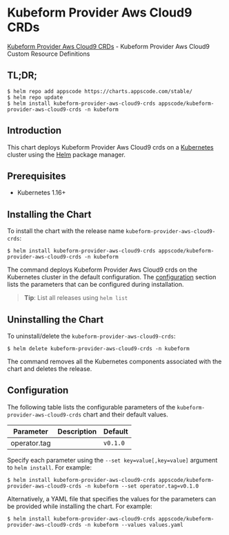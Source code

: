 # Kubeform Provider Aws Cloud9 CRDs

[Kubeform Provider Aws Cloud9 CRDs](https://github.com/kubeform) - Kubeform Provider Aws Cloud9 Custom Resource Definitions

## TL;DR;

```console
$ helm repo add appscode https://charts.appscode.com/stable/
$ helm repo update
$ helm install kubeform-provider-aws-cloud9-crds appscode/kubeform-provider-aws-cloud9-crds -n kubeform
```

## Introduction

This chart deploys Kubeform Provider Aws Cloud9 crds on a [Kubernetes](http://kubernetes.io) cluster using the [Helm](https://helm.sh) package manager.

## Prerequisites

- Kubernetes 1.16+

## Installing the Chart

To install the chart with the release name `kubeform-provider-aws-cloud9-crds`:

```console
$ helm install kubeform-provider-aws-cloud9-crds appscode/kubeform-provider-aws-cloud9-crds -n kubeform
```

The command deploys Kubeform Provider Aws Cloud9 crds on the Kubernetes cluster in the default configuration. The [configuration](#configuration) section lists the parameters that can be configured during installation.

> **Tip**: List all releases using `helm list`

## Uninstalling the Chart

To uninstall/delete the `kubeform-provider-aws-cloud9-crds`:

```console
$ helm delete kubeform-provider-aws-cloud9-crds -n kubeform
```

The command removes all the Kubernetes components associated with the chart and deletes the release.

## Configuration

The following table lists the configurable parameters of the `kubeform-provider-aws-cloud9-crds` chart and their default values.

|  Parameter   | Description | Default  |
|--------------|-------------|----------|
| operator.tag |             | `v0.1.0` |


Specify each parameter using the `--set key=value[,key=value]` argument to `helm install`. For example:

```console
$ helm install kubeform-provider-aws-cloud9-crds appscode/kubeform-provider-aws-cloud9-crds -n kubeform --set operator.tag=v0.1.0
```

Alternatively, a YAML file that specifies the values for the parameters can be provided while
installing the chart. For example:

```console
$ helm install kubeform-provider-aws-cloud9-crds appscode/kubeform-provider-aws-cloud9-crds -n kubeform --values values.yaml
```
